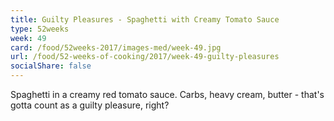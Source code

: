 ```yaml
---
title: Guilty Pleasures - Spaghetti with Creamy Tomato Sauce
type: 52weeks
week: 49
card: /food/52weeks-2017/images-med/week-49.jpg
url: /food/52-weeks-of-cooking/2017/week-49-guilty-pleasures
socialShare: false
---
```

Spaghetti in a creamy red tomato sauce.  Carbs, heavy cream, butter - that's gotta count as a guilty pleasure, right?
